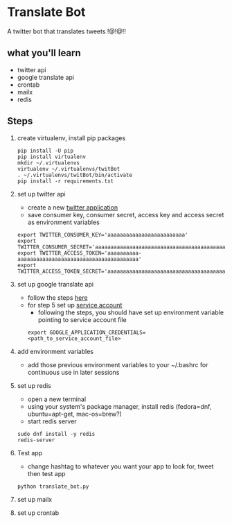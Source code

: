 # Translate Bot
A twitter bot that translates tweets !@!@!!

## what you'll learn
+ twitter api
+ google translate api
+ crontab
+ mailx
+ redis

## Steps
1. create virtualenv, install pip packages
    ```
    pip install -U pip
    pip install virtualenv
    mkdir ~/.virtualenvs
    virtualenv ~/.virtualenvs/twitBot
    . ~/.virtualenvs/twitBot/bin/activate
    pip install -r requirements.txt
    ```

2. set up twitter api
    - create a new [twitter application](https://apps.twitter.com/)
    - save consumer key, consumer secret, access  key and access secret as environment variables
    ```
    export TWITTER_CONSUMER_KEY='aaaaaaaaaaaaaaaaaaaaaaaaa'
    export TWITTER_CONSUMER_SECRET='aaaaaaaaaaaaaaaaaaaaaaaaaaaaaaaaaaaaaaaaaaaaaaaaaa'
    export TWITTER_ACCESS_TOKEN='aaaaaaaaaa-aaaaaaaaaaaaaaaaaaaaaaaaaaaaaaaaaaaaaaa'
    export TWITTER_ACCESS_TOKEN_SECRET='aaaaaaaaaaaaaaaaaaaaaaaaaaaaaaaaaaaaaaaaaaaaa'
    ```
3. set up google translate api
    - follow the steps [here](https://cloud.google.com/translate/docs/getting-started)
    - for step 5 set up [service account](https://cloud.google.com/speech/docs/common/auth#set_up_a_service_account)
        - following the steps, you should have set up environment variable pointing to service account file
        ```
        export GOOGLE_APPLICATION_CREDENTIALS=<path_to_service_account_file>
        ```

4. add environment variables
    + add those previous environment variables to your ~/.bashrc for continuous use in later sessions

5. set up redis
    + open a new terminal
    + using your system's package manager, install redis (fedora=dnf, ubuntu=apt-get, mac-os=brew?)
    + start redis server
    ```
    sudo dnf install -y redis
    redis-server
    ```

6. Test app
    + change hashtag to whatever you want your app to look for, tweet then test app
    ```
    python translate_bot.py
    ```

7. set up mailx
8. set up crontab
